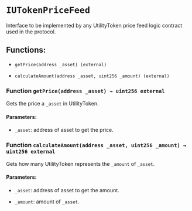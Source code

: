 # `IUTokenPriceFeed`

Interface to be implemented by any UtilityToken price feed logic contract used in the protocol.

## Functions:

- `getPrice(address _asset) (external)`

- `calculateAmount(address _asset, uint256 _amount) (external)`

### Function `getPrice(address _asset) → uint256 external`

Gets the price a `_asset` in UtilityToken.

#### Parameters:

- `_asset`: address of asset to get the price.

### Function `calculateAmount(address _asset, uint256 _amount) → uint256 external`

Gets how many UtilityToken represents the `_amount` of `_asset`.

#### Parameters:

- `_asset`: address of asset to get the amount.

- `_amount`: amount of `_asset`.
